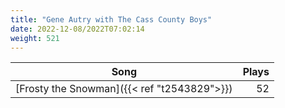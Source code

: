 ```yaml
---
title: "Gene Autry with The Cass County Boys"
date: 2022-12-08/2022T07:02:14
weight: 521
---
```




 Song | Plays 
----- | -----:
[Frosty the Snowman]({{< ref "t2543829">}}) | 52
